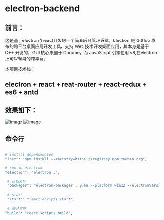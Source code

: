 # electron-backend

## 前言：
这是基于electron与react开发的一个简易后台管理系统，Electron 是 GitHub 发布的跨平台桌面应用开发工具，支持 Web 技术开发桌面应用，其本身是基于 C++ 开发的，GUI 核心来自于 Chrome，而 JavaScript 引擎使用 v8,在electron上可以轻易的跨平台。

本项目技术栈：
## electron + react + reat-router + react-redux + es6 + antd

## 效果如下：

![image](https://github.com/LuoShengMen/electron-backend/blob/master/public/one.png)
![image](https://github.com/LuoShengMen/electron-backend/blob/master/public/two.png)



## 命令行
``` bash

# install dependencies
"inst": "npm install --registry=https://registry.npm.taobao.org",

# run in electron
"electron": "electron .",

 # 打包文件
 "packager": "electron-packager . yuan --platform win32 --electronVersion 1.4.13 --overwrite",
 
 # start
 "start": "react-scripts start",
 
 # 编译文件
"build": "react-scripts build",

```

